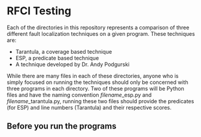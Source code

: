 # RFCI Testing

Each of the directories in this repository represents a 
comparison of three different fault localization techniques on a given program.
These techniques are:
<ul>
  <li>Tarantula, a coverage based technique</li>
  <li>ESP, a predicate based technique</li>
  <li>A technique developed by Dr. Andy Podgurski</li>
</ul>

While there are many files in each of these directories, 
anyone who is simply focused on running the techniques should only be concerned with three programs in each directory. 
Two of these programs will be Python files and have the naming convention _filename_\_esp.py and _filename_\_tarantula.py, running these two files should provide the predicates (for ESP) and line numbers (Tarantula) and their respective scores.

## Before you run the programs
